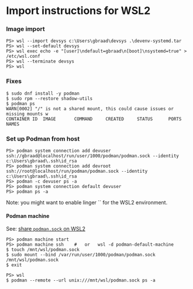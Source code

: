 Import instructions for WSL2
============================


### Image import
```
PS> wsl --import devsys c:\Users\gbraad\devsys .\devenv-systemd.tar
PS> wsl --set-default devsys
PS> wsl exec echo -e "[user]\ndefault=gbraad\n[boot]\nsystemd=true" > /etc/wsl.conf
PS> wsl --terminate devsys
PS> wsl
```

### Fixes
```
$ sudo dnf install -y podman
$ sudo rpm --restore shadow-utils
$ podman ps
WARN[0002] "/" is not a shared mount, this could cause issues or missing mounts w
CONTAINER ID  IMAGE       COMMAND     CREATED     STATUS      PORTS       NAMES
```

### Set up Podman from host

```
PS> podman system connection add devuser ssh://gbraad@localhost/run/user/1000/podman/podman.sock --identity c:\Users\gbraad\.ssh\id_rsa
PS> podman system connection add devroot ssh://root@localhost/run/podman/podman.sock --identity c:\Users\gbraad\.ssh\id_rsa
PS> podman -c devuser ps -a
PS> podman system connection default devuser
PS> podman ps -a
```
Note: you might want to enable linger `` for the WSL2 environment.


#### Podman machine

See: [share `podman.sock` on WSL2](https://github.com/containers/podman/issues/15190#issuecomment-1661548692)

```
PS> podman machine start
PS> podman machine ssh    #   or   wsl -d podman-default-machine
$ touch /mnt/wsl/podman.sock
$ sudo mount --bind /var/run/user/1000/podman/podman.sock /mnt/wsl/podman.sock
$ exit
```

```
PS> wsl
$ podman --remote --url unix:///mnt/wsl/podman.sock ps -a
```
